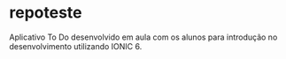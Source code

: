 # repoteste
Aplicativo To Do desenvolvido em aula com os alunos para introdução no desenvolvimento utilizando IONIC 6.
